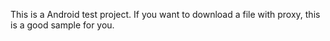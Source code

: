 This is a Android test project. If you want to download a file with proxy, this is a good sample for you.